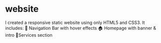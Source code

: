 # website
I created a responsive static website using only HTML5 and CSS3. It includes:  🧭 Navigation Bar with hover effects  🏠 Homepage with banner &amp; intro  📸Services section
